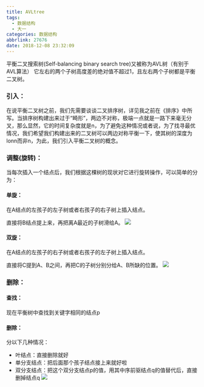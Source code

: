 ```yaml
---
title: AVLtree
tags:
  - 数据结构
  - 大一
categories: 数据结构
abbrlink: 27676
date: 2018-12-08 23:32:09
---
```

平衡二叉搜索树(Self-balancing binary search tree)又被称为AVL树（有别于AVL算法）
它左右的两个子树高度差的绝对值不超过1，且左右两个子树都是平衡二叉树。
<!-- More -->
### 引入：
在说平衡二叉树之前，我们先需要谈谈二叉排序树，详见我之前在《排序》中所写。当排序树构建出来过于“畸形”，两边不对称，极端一点就是一路下来毫无分叉，那么显然，它的时间复杂度就是n，为了避免这种情况或者说，为了找寻最优情况，我们希望我们构建出来的二叉树可以两边对称平衡一下，使其树的深度为lonn而非n，为此，我们引入平衡二叉树的概念。

### 调整(旋转)：
当每次插入一个结点后，我们根据这棵树的现状对它进行旋转操作，可以简单的分为：

#### 单旋：
 在A结点的左孩子的左子树或者右孩子的右子树上插入结点。

 直接将B结点提上来，再把离A最近的子树滑给A。
![](https://i.loli.net/2018/12/12/5c10c9117e416.png)
#### 双旋：
 在A结点的左孩子的右子树或者右孩子的左子树上插入结点。

 直接将C提到A、B之间，再把C的子树分别分给A、B所缺的位置。
![](https://i.loli.net/2018/12/12/5c10c946410b3.png)

### 删除：

#### 查找：
现在平衡树中查找到关键字相同的结点p

#### 删除：
分以下几种情况：

* 叶结点：直接删除就好
* 单分支结点：把后面那个孩子结点接上来就好啦
* 双分支结点：把这个双分支结点p的值，用其中序前驱结点q的值替代后，直接删掉结点q
![](https://i.loli.net/2018/12/12/5c10c9909e5ef.png)